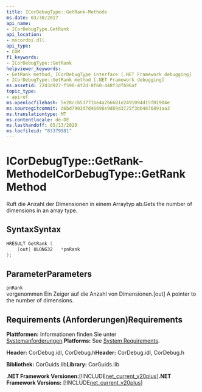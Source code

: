 ```yaml
---
title: ICorDebugType::GetRank-Methode
ms.date: 03/30/2017
api_name:
- ICorDebugType.GetRank
api_location:
- mscordbi.dll
api_type:
- COM
f1_keywords:
- ICorDebugType::GetRank
helpviewer_keywords:
- GetRank method, ICorDebugType interface [.NET Framework debugging]
- ICorDebugType::GetRank method [.NET Framework debugging]
ms.assetid: 72d3d927-f590-4f2d-8f60-448f3dfb96af
topic_type:
- apiref
ms.openlocfilehash: 5e28ccb53771be4a2b6681e2491094d15f01904e
ms.sourcegitcommit: d6bd7903d7d46698e9d89d3725f3bb4876891aa3
ms.translationtype: MT
ms.contentlocale: de-DE
ms.lasthandoff: 05/13/2020
ms.locfileid: "83379981"
---
```

# <a name="icordebugtypegetrank-method"></a><span data-ttu-id="bcdb8-102">ICorDebugType::GetRank-Methode</span><span class="sxs-lookup"><span data-stu-id="bcdb8-102">ICorDebugType::GetRank Method</span></span>
<span data-ttu-id="bcdb8-103">Ruft die Anzahl der Dimensionen in einem Arraytyp ab.</span><span class="sxs-lookup"><span data-stu-id="bcdb8-103">Gets the number of dimensions in an array type.</span></span>  
  
## <a name="syntax"></a><span data-ttu-id="bcdb8-104">Syntax</span><span class="sxs-lookup"><span data-stu-id="bcdb8-104">Syntax</span></span>  
  
```cpp  
HRESULT GetRank (  
    [out] ULONG32   *pnRank  
);  
```  
  
## <a name="parameters"></a><span data-ttu-id="bcdb8-105">Parameter</span><span class="sxs-lookup"><span data-stu-id="bcdb8-105">Parameters</span></span>  
 `pnRank`  
 <span data-ttu-id="bcdb8-106">vorgenommen Ein Zeiger auf die Anzahl von Dimensionen.</span><span class="sxs-lookup"><span data-stu-id="bcdb8-106">[out] A pointer to the number of dimensions.</span></span>  
  
## <a name="requirements"></a><span data-ttu-id="bcdb8-107">Requirements (Anforderungen)</span><span class="sxs-lookup"><span data-stu-id="bcdb8-107">Requirements</span></span>  
 <span data-ttu-id="bcdb8-108">**Plattformen:** Informationen finden Sie unter [Systemanforderungen](../../get-started/system-requirements.md).</span><span class="sxs-lookup"><span data-stu-id="bcdb8-108">**Platforms:** See [System Requirements](../../get-started/system-requirements.md).</span></span>  
  
 <span data-ttu-id="bcdb8-109">**Header:** CorDebug.idl, CorDebug.h</span><span class="sxs-lookup"><span data-stu-id="bcdb8-109">**Header:** CorDebug.idl, CorDebug.h</span></span>  
  
 <span data-ttu-id="bcdb8-110">**Bibliothek:** CorGuids.lib</span><span class="sxs-lookup"><span data-stu-id="bcdb8-110">**Library:** CorGuids.lib</span></span>  
  
 <span data-ttu-id="bcdb8-111">**.NET Framework Versionen:**[!INCLUDE[net_current_v20plus](../../../../includes/net-current-v20plus-md.md)]</span><span class="sxs-lookup"><span data-stu-id="bcdb8-111">**.NET Framework Versions:** [!INCLUDE[net_current_v20plus](../../../../includes/net-current-v20plus-md.md)]</span></span>
